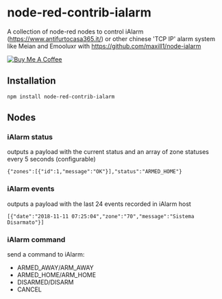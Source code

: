 # node-red-contrib-ialarm
A collection of node-red nodes to control iAlarm (https://www.antifurtocasa365.it/) or other chinese 'TCP IP' alarm system like Meian and Emooluxr with https://github.com/maxill1/node-ialarm

<a href="https://www.buymeacoffee.com/maxill1" target="_blank">
<img src="https://www.buymeacoffee.com/assets/img/guidelines/download-assets-sm-2.svg" alt="Buy Me A Coffee"></a>

## Installation
```
npm install node-red-contrib-ialarm
```

##  Nodes
### iAlarm status
outputs a payload with the current status and an array of zone statuses every 5 seconds (configurable)

```
{"zones":[{"id":1,"message":"OK"}],"status":"ARMED_HOME"}
```

### iAlarm events
outputs a payload with the last 24 events recorded in iAlarm host

```
[{"date":"2018-11-11 07:25:04","zone":"70","message":"Sistema Disarmato"}]
```

### iAlarm command
send a command to iAlarm:
- ARMED_AWAY/ARM_AWAY
- ARMED_HOME/ARM_HOME
- DISARMED/DISARM
- CANCEL
